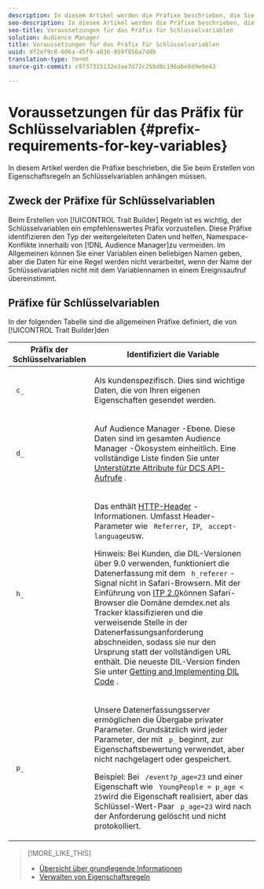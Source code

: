 ```yaml
---
description: In diesem Artikel werden die Präfixe beschrieben, die Sie beim Erstellen von Eigenschaftsregeln an Schlüsselvariablen anhängen müssen.
seo-description: In diesem Artikel werden die Präfixe beschrieben, die Sie beim Erstellen von Eigenschaftsregeln an Schlüsselvariablen anhängen müssen.
seo-title: Voraussetzungen für das Präfix für Schlüsselvariablen
solution: Audience Manager
title: Voraussetzungen für das Präfix für Schlüsselvariablen
uuid: df2ef9c8-606a-45f9-a836-859f856a7d4b
translation-type: tm+mt
source-git-commit: c9737315132e2ae7d72c250d8c196abe8d9e0e43

---
```



# Voraussetzungen für das Präfix für Schlüsselvariablen {#prefix-requirements-for-key-variables}

In diesem Artikel werden die Präfixe beschrieben, die Sie beim Erstellen von Eigenschaftsregeln an Schlüsselvariablen anhängen müssen.

<!-- r_tb_variable_prefixes.xml -->

## Zweck der Präfixe für Schlüsselvariablen

Beim Erstellen von [!UICONTROL Trait Builder] Regeln ist es wichtig, der Schlüsselvariablen ein empfehlenswertes Präfix vorzustellen. Diese Präfixe identifizieren den Typ der weitergeleiteten Daten und helfen, Namespace-Konflikte innerhalb von [!DNL Audience Manager]zu vermeiden. Im Allgemeinen können Sie einer Variablen einen beliebigen Namen geben, aber die Daten für eine Regel werden nicht verarbeitet, wenn der Name der Schlüsselvariablen nicht mit dem Variablennamen in einem Ereignisaufruf übereinstimmt.

## Präfixe für Schlüsselvariablen

In der folgenden Tabelle sind die allgemeinen Präfixe definiert, die von [!UICONTROL Trait Builder]den

<table id="table_CFEFA1DBDF904736B6EA2640B7AD26E5"> 
 <thead> 
  <tr> 
   <th colname="col1" class="entry"> Präfix der Schlüsselvariablen </th> 
   <th colname="col2" class="entry"> Identifiziert die Variable </th> 
  </tr>
 </thead>
 <tbody> 
  <tr> 
   <td colname="col1"><code> c_</code> </td> 
   <td colname="col2"> <p>Als kundenspezifisch. Dies sind wichtige Daten, die von Ihren eigenen Eigenschaften gesendet werden. </p> </td> 
  </tr> 
  <tr> 
   <td colname="col1"><code> d_</code> </td> 
   <td colname="col2"> <p>Auf <span class="keyword"> Audience Manager</span> -Ebene. Diese Daten sind im gesamten <span class="keyword"> Audience Manager</span> -Ökosystem einheitlich. Eine vollständige Liste finden Sie unter <a href="../../api/dcs-intro/dcs-api-reference/dcs-keys.md"> Unterstützte Attribute für DCS API-Aufrufe</a> . </p> </td> 
  </tr> 
  <tr> 
   <td colname="col1"><code> h_</code> </td> 
   <td colname="col2"> <p>Das enthält <a href="https://en.wikipedia.org/wiki/List_of_HTTP_header_fields" scope="external" format="html"> HTTP-Header</a> -Informationen. Umfasst Header-Parameter wie <code> Referrer</code>,<code> IP</code>, <code> accept-language</code>usw. </p> <p> <p>Hinweis: Bei Kunden, die DIL-Versionen über 9.0 verwenden, funktioniert die Datenerfassung mit dem <code> h_referer</code> -Signal nicht in Safari-Browsern. Mit der Einführung von <a href="https://webkit.org/blog/8311/intelligent-tracking-prevention-2-0/" format="https" scope="external"> ITP 2.0</a>können Safari-Browser die Domäne demdex.net als Tracker klassifizieren und die verweisende Stelle in der Datenerfassungsanforderung abschneiden, sodass sie nur den Ursprung statt der vollständigen URL enthält. Die neueste DIL-Version finden Sie unter <a href="../../dil/dil-overview.md#get-implement-dil-code">Getting and Implementing DIL Code</a> . </p> </p> </td> 
  </tr> 
  <tr> 
   <td colname="col1"><code> p_</code> </td> 
   <td colname="col2"> <p>Unsere <span class="wintitle"> Datenerfassungsserver</span> ermöglichen die Übergabe privater Parameter. Grundsätzlich wird jeder Parameter, der mit <code> p_</code> beginnt, zur Eigenschaftsbewertung verwendet, aber nicht nachgelagert oder gespeichert. </p> <p>Beispiel: Bei <code> /event?p_age=23</code> und einer Eigenschaft wie <code> YoungPeople = p_age &lt; 25</code>wird die Eigenschaft realisiert, aber das Schlüssel-Wert-Paar <code> p_age=23</code> wird nach der Anforderung gelöscht und nicht protokolliert. </p> </td> 
  </tr> 
 </tbody> 
</table>

>[!MORE_LIKE_THIS]
>
>* [Übersicht über grundlegende Informationen](../../features/traits/create-onboarded-rule-based-traits.md)
>* [Verwalten von Eigenschaftsregeln](../../features/traits/manage-trait-rules.md#managing-trait-rules)

